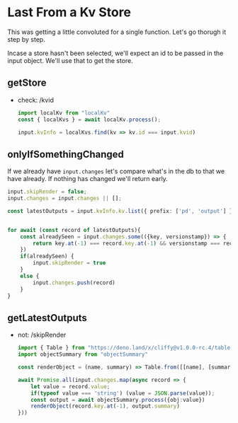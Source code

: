 # Last From a Kv Store
This was getting a little convoluted for a single function. Let's go thorugh it step by step.

Incase a store hasn't been selected, we'll expect an id to be passed in the input object. We'll use that to get the store.

## getStore
- check: /kvid
    ```ts
    import localKv from "localKv"
    const { localKvs } = await localKv.process();

    input.kvInfo = localKvs.find(kv => kv.id === input.kvid)
    ```

## onlyIfSomethingChanged
If we already have `input.changes` let's compare what's in the db to that we have already. If nothing has changed we'll return early.
```ts
input.skipRender = false;
input.changes = input.changes || [];

const latestOutputs = input.kvInfo.kv.list({ prefix: ['pd', 'output'] })


for await (const record of latestOutputs){
    const alreadySeen = input.changes.some(({key, versionstamp}) => {
        return key.at(-1) === record.key.at(-1) && versionstamp === record.versionstamp
    })
    if(alreadySeen) {
        input.skipRender = true
    }
    else {
        input.changes.push(record)
    }
}
```

## getLatestOutputs
- not: /skipRender
    ```ts
    import { Table } from "https://deno.land/x/cliffy@v1.0.0-rc.4/table/mod.ts";
    import objectSummary from "objectSummary"

    const renderObject = (name, summary) => Table.from([[name], [summary]]).render()

    await Promise.all(input.changes.map(async record => {
        let value = record.value;
        if(typeof value === 'string') (value = JSON.parse(value));
        const output = await objectSummary.process({obj:value})
        renderObject(record.key.at(-1), output.summary)
    }))
    ```
